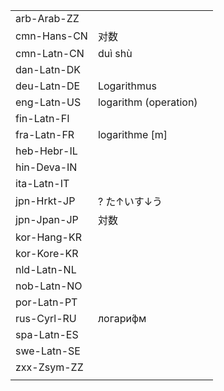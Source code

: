 | | | |
|-|-|-|
| arb-Arab-ZZ |  |  |
| cmn-Hans-CN | 对数 |  |
| cmn-Latn-CN | duì shù |  |
| dan-Latn-DK |  |  |
| deu-Latn-DE | Logarithmus |  |
| eng-Latn-US | logarithm (operation) |  |
| fin-Latn-FI |  |  |
| fra-Latn-FR | logarithme [m] |  |
| heb-Hebr-IL |  |  |
| hin-Deva-IN |  |  |
| ita-Latn-IT |  |  |
| jpn-Hrkt-JP | ? た↑いす↓う |  |
| jpn-Jpan-JP | 対数 |  |
| kor-Hang-KR |  |  |
| kor-Kore-KR |  |  |
| nld-Latn-NL |  |  |
| nob-Latn-NO |  |  |
| por-Latn-PT |  |  |
| rus-Cyrl-RU | логари́фм |  |
| spa-Latn-ES |  |  |
| swe-Latn-SE |  |  |
| zxx-Zsym-ZZ |  |  |
|  |  |  |
